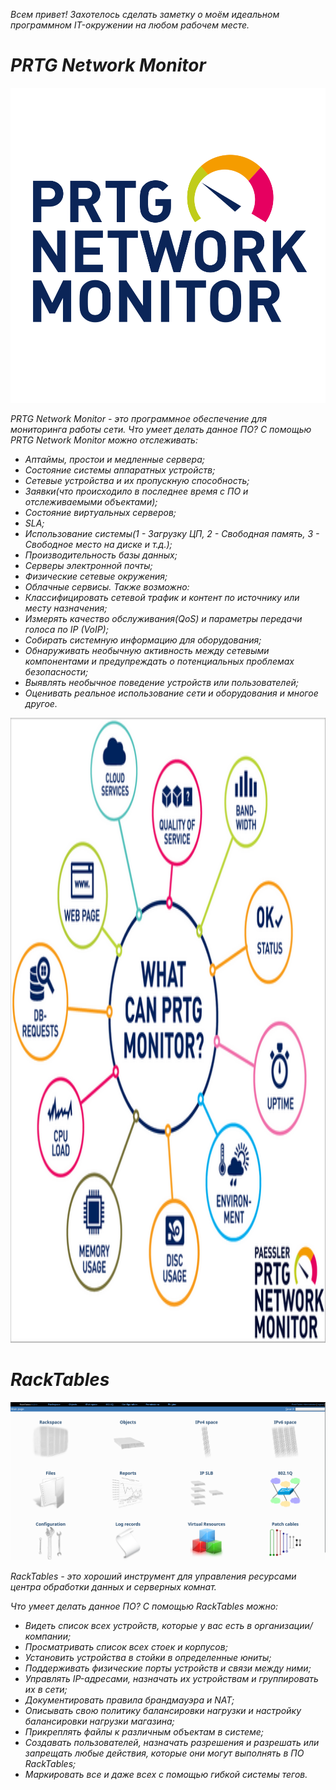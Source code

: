 *Всем привет! Захотелось сделать заметку о моём идеальном программном IT-окружении на любом рабочем месте.*

# *PRTG Network Monitor*

![PRTG Network Monitor](https://github.com/dimoroz772/My_ideal_software_IT-environment/blob/main/PRTG%20Network%20Monitor.png)

*PRTG Network Monitor - это программное обеспечение для мониторинга работы сети. Что умеет делать данное ПО? С помощью PRTG Network Monitor можно отслеживать:*

- *Аптаймы, простои и медленные сервера;*
- *Состояние системы аппаратных устройств;*
- *Сетевые устройства и их пропускную способность;*
- *Заявки(что происходило в последнее время с ПО и отслеживаемыми объектами);*
- *Состояние виртуальных серверов;*
- *SLA;*
- *Использование системы(1 - Загрузку ЦП, 2 - Свободная память, 3 - Свободное место на диске и т.д.);*
- *Производительность базы данных;*
- *Серверы электронной почты;*
- *Физические сетевые окружения;*
- *Облачные сервисы.*
*Также возможно:*
- *Классифицировать сетевой трафик и контент по источнику или месту назначения;*
- *Измерять качество обслуживания(QoS) и параметры передачи голоса по IP (VoIP);*
- *Собирать системную информацию для оборудования;*
- *Обнаруживать необычную активность между сетевыми компонентами и предупреждать о потенциальных проблемах безопасности;*
- *Выявлять необычное поведение устройств или пользователей;*
- *Оценивать реальное использование сети и оборудования и многое другое.*

<p align="center">
  <img width="1000" height="1000" src="https://github.com/dimoroz772/My_ideal_software_IT-environment/blob/main/Monitoring.png">
</p>


# *RackTables*

![RackTables](https://github.com/dimoroz772/My_ideal_software_IT-environment/blob/main/RackTables.png)

*RackTables - это хороший инструмент для управления ресурсами центра обработки данных и серверных комнат.*

*Что умеет делать данное ПО? С помощью RackTables можно:*

- *Видеть список всех устройств, которые у вас есть в организации/компании;*
- *Просматривать список всех стоек и корпусов;*
- *Установить устройства в стойки в определенные юниты;*
- *Поддерживать физические порты устройств и связи между ними;*
- *Управлять IP-адресами, назначать их устройствам и группировать их в сети;*
- *Документировать правила брандмауэра и NAT;*
- *Описывать свою политику балансировки нагрузки и настройку балансировки нагрузки магазина;*
- *Прикреплять файлы к различным объектам в системе;*
- *Создавать пользователей, назначать разрешения и разрешать или запрещать любые действия, которые они могут выполнять в ПО RackTables;*
- *Маркировать все и даже всех с помощью гибкой системы тегов.*

